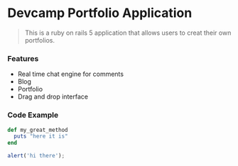 # Devcamp Portfolio Application

> This is a ruby on rails 5 application that allows users to creat their own portfolios.

### Features

- Real time chat engine for comments
- Blog 
- Portfolio
- Drag and drop interface

### Code Example

```ruby
def my_great_method
  puts "here it is"
end
```

```javascript
alert('hi there');
```